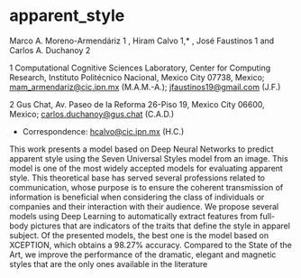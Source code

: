 # apparent_style
Marco A. Moreno-Armendáriz 1 , Hiram Calvo 1,* , José Faustinos 1 and Carlos A. Duchanoy 2

1 Computational Cognitive Sciences Laboratory, Center for Computing Research, Instituto Politécnico Nacional,
Mexico City 07738, Mexico; mam_armendariz@cic.ipn.mx (M.A.M.-A.); jfaustinos19@gmail.com (J.F.)

2 Gus Chat, Av. Paseo de la Reforma 26-Piso 19, Mexico City 06600, Mexico; carlos.duchanoy@gus.chat (C.A.D.)
* Correspondence: hcalvo@cic.ipn.mx (H.C.)

This work presents a model based on Deep Neural Networks to predict apparent style using the Seven Universal Styles model from an image. This model is one of the most widely accepted models for evaluating apparent style. This theoretical base has served several professions related to communication, whose purpose is to ensure the coherent transmission of information is beneficial when considering the class of individuals or companies and their interaction with their audience. We propose several models using Deep Learning to automatically extract features from full-body pictures that are indicators of the traits that define the style in apparel subject. Of the presented models, the best one is the model based on XCEPTION, which obtains a 98.27\% accuracy. Compared to the State of the Art, we improve the performance of the dramatic, elegant and magnetic styles that are the only ones available in the literature
